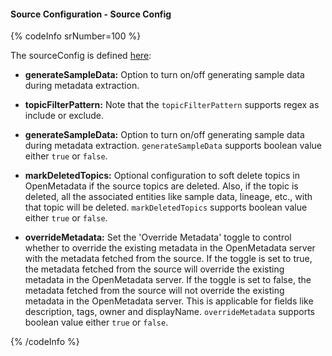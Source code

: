 #### Source Configuration - Source Config

{% codeInfo srNumber=100 %}

The sourceConfig is defined [here](https://github.com/open-metadata/OpenMetadata/blob/main/openmetadata-spec/src/main/resources/json/schema/metadataIngestion/messagingServiceMetadataPipeline.json):

- **generateSampleData:** Option to turn on/off generating sample data during metadata extraction.

- **topicFilterPattern:** Note that the `topicFilterPattern` supports regex as include or exclude.

- **generateSampleData:** Option to turn on/off generating sample data during metadata extraction. `generateSampleData` supports boolean value either `true` or `false`.

- **markDeletedTopics:** Optional configuration to soft delete topics in OpenMetadata if the source topics are deleted. Also, if the topic is deleted, all the associated entities like sample data, lineage, etc., with that topic will be deleted. `markDeletedTopics` supports boolean value either `true` or `false`.

- **overrideMetadata:** Set the 'Override Metadata' toggle to control whether to override the existing metadata in the OpenMetadata server with the metadata fetched from the source. If the toggle is set to true, the metadata fetched from the source will override the existing metadata in the OpenMetadata server. If the toggle is set to false, the metadata fetched from the source will not override the existing metadata in the OpenMetadata server. This is applicable for fields like description, tags, owner and displayName. `overrideMetadata` supports boolean value either `true` or `false`.

{% /codeInfo %}